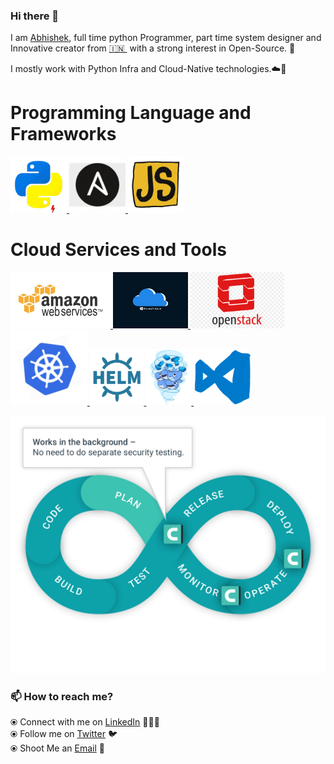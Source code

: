 ### Hi there 👋

<!--
**jabhishek87/jabhishek87** is a ✨ _special_ ✨ repository because its `README.md` (this file) appears on your GitHub profile.

Here are some ideas to get you started:

- 🔭 I’m currently working on ...
- 🌱 I’m currently learning ...
- 👯 I’m looking to collaborate on ...
- 🤔 I’m looking for help with ...
- 💬 Ask me about ...
- 📫 How to reach me: ...
- 😄 Pronouns: ...
- ⚡ Fun fact: ...
-->

I am [Abhishek](http://jabhishek87.github.io/), full time python Programmer, part time system designer and Innovative creator from [🇮🇳 ](https://en.wikipedia.org/wiki/India)&nbsp;with a strong interest in Open-Source. 🎯


I mostly work with Python Infra and Cloud-Native technologies.☁️🚀


# Programming Language and Frameworks
<p float="left">
    <a href="https://www.python.org/" target="_blank" >
        <img src="https://raw.githubusercontent.com/jabhishek87/jabhishek87/master/assets/python.gif"  height="90" />
    </a>
    <a href="https://www.ansible.com/" target="_blank" >
        <img src="https://raw.githubusercontent.com/jabhishek87/jabhishek87/master/assets/ansible.gif"  height="90" />
    </a>
    <a href="https://www.javascript.com/" target="_blank" >
        <img src="https://raw.githubusercontent.com/jabhishek87/jabhishek87/master/assets/javascript.gif"  height="90" />
    </a>
 </p>

# Cloud Services and Tools
<p float="left">
    <a href="https://aws.amazon.com/" target="_blank" >
        <img src="https://raw.githubusercontent.com/jabhishek87/jabhishek87/master/assets/aws.gif"  height="90" />
    </a>
    <a href="https://azure.microsoft.com/en-in/" target="_blank" >
        <img src="https://raw.githubusercontent.com/jabhishek87/jabhishek87/master/assets/azure.gif"  height="90" />
    </a>
    <a href="https://www.openstack.org/" target="_blank" >
        <img src="https://raw.githubusercontent.com/jabhishek87/jabhishek87/master/assets/openstack.gif"  height="90" />
    </a>
    <a href="https://kubernetes.io/" target="_blank" >
        <img src="https://raw.githubusercontent.com/jabhishek87/jabhishek87/master/assets/k8s.gif"  height="120" />
    </a>
    <a href="https://helm.sh/" target="_blank" >
        <img src="https://raw.githubusercontent.com/jabhishek87/jabhishek87/master/assets/helm.gif"  height="90" />
    </a>
    <a href="https://www.docker.com/" target="_blank" >
        <img src="https://raw.githubusercontent.com/jabhishek87/jabhishek87/master/assets/docker.gif"  height="90" />
    </a>
    <a href="https://code.visualstudio.com/" target="_blank" >
        <img src="https://raw.githubusercontent.com/jabhishek87/jabhishek87/master/assets/vscode.gif"  height="90" />
    </a>
 </p>

<a href="https://en.wikipedia.org/wiki/DevOps" target="_blank" >
    <img src="https://raw.githubusercontent.com/jabhishek87/jabhishek87/master/assets/devops.gif" />
</a>

### 📫 How to reach me?
  ⦿ Connect with me on [LinkedIn](https://www.linkedin.com/in/jabhishek87/) 👨🏻‍💻 <br>
  ⦿ Follow me on [Twitter](https://twitter.com/jabhishek87) 🐦 <br>
  ⦿ Shoot Me an [Email](mailto:abhishekjaiswal.kol@gmail.com) 💌 <br>

